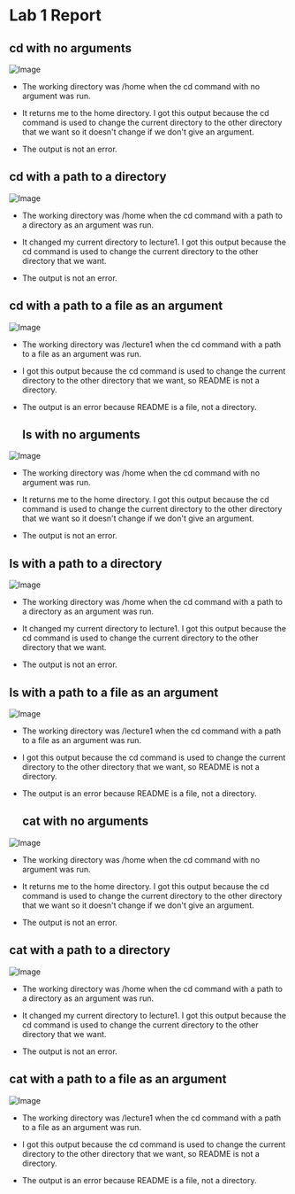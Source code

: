 # Lab 1 Report

## cd with no arguments
![Image](cdwnoarg.png)

* The working directory was /home when the cd command with no argument was run.

* It returns me to the home directory. I got this output because the cd command is used to change the current directory to the other directory that we want so it doesn't change if we don't give an argument.

* The output is not an error. 



## cd with a path to a directory
![Image](cdwdir.png)

* The working directory was /home when the cd command with a path to a directory as an argument was run.

* It changed my current directory to lecture1. I got this output because the cd command is used to change the current directory to the other directory that we want.

* The output is not an error. 


## cd with a path to a file as an argument
![Image](cdwfile.png)

* The working directory was /lecture1 when the cd command with a path to a file as an argument was run.

* I got this output because the cd command is used to change the current directory to the other directory that we want, so README is not a directory. 

* The output is an error because README is a file, not a directory.



  ## ls with no arguments
![Image](lswnoarg.png)

* The working directory was /home when the cd command with no argument was run.

* It returns me to the home directory. I got this output because the cd command is used to change the current directory to the other directory that we want so it doesn't change if we don't give an argument.

* The output is not an error. 



## ls with a path to a directory
![Image](lswdir.png)

* The working directory was /home when the cd command with a path to a directory as an argument was run.

* It changed my current directory to lecture1. I got this output because the cd command is used to change the current directory to the other directory that we want.

* The output is not an error.



## ls with a path to a file as an argument
![Image](lswfile.png)

* The working directory was /lecture1 when the cd command with a path to a file as an argument was run.

* I got this output because the cd command is used to change the current directory to the other directory that we want, so README is not a directory. 

* The output is an error because README is a file, not a directory.




  ## cat with no arguments
![Image](catwnoarg.png)

* The working directory was /home when the cd command with no argument was run.

* It returns me to the home directory. I got this output because the cd command is used to change the current directory to the other directory that we want so it doesn't change if we don't give an argument.

* The output is not an error. 



## cat with a path to a directory
![Image](catwdir.png)

* The working directory was /home when the cd command with a path to a directory as an argument was run.

* It changed my current directory to lecture1. I got this output because the cd command is used to change the current directory to the other directory that we want.

* The output is not an error.

  


## cat with a path to a file as an argument
![Image](catwfile.png)

* The working directory was /lecture1 when the cd command with a path to a file as an argument was run.

* I got this output because the cd command is used to change the current directory to the other directory that we want, so README is not a directory. 

* The output is an error because README is a file, not a directory.

